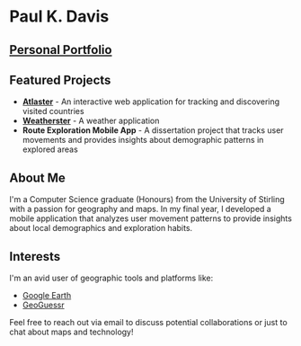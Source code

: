 <h1>Paul K. Davis</h1>
<h2><a href="https://paulkdavis.vercel.app/">Personal Portfolio</a></h2>

<h2>Featured Projects</h2>
<ul>
  <li><strong><a href="https://www.atlaster.com">Atlaster</a></strong> - An interactive web application for tracking and discovering visited countries</li>
  <li><strong><a href="https://weatherster.vercel.app">Weatherster</a></strong> - A weather application</li>
  <li><strong>Route Exploration Mobile App</strong> - A dissertation project that tracks user movements and provides insights about demographic patterns in explored areas</li>
</ul>

<h2>About Me</h2>
<p>I'm a Computer Science graduate (Honours) from the University of Stirling with a passion for geography and maps. In my final year, I developed a mobile application that analyzes user movement patterns to provide insights about local demographics and exploration habits.</p>

<h2>Interests</h2>
<p>I'm an avid user of geographic tools and platforms like:</p>
<ul>
  <li><a href="https://earth.google.com/">Google Earth</a></li>
  <li><a href="https://www.geoguessr.com/">GeoGuessr</a></li>
</ul>

<p>Feel free to reach out via email to discuss potential collaborations or just to chat about maps and technology!</p>
